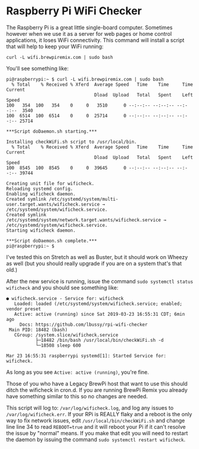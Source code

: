 # Raspberry Pi WiFi Checker

The Raspberry Pi is a great little single-board computer.  Sometimes however when we use it as a server for web pages or home control applications, it loses WiFi connectivity.  This command will install a script that will help to keep your WiFi running:

    curl -L wifi.brewpiremix.com | sudo bash

You'll see something like:

    pi@raspberrypi:~ $ curl -L wifi.brewpiremix.com | sudo bash
      % Total    % Received % Xferd  Average Speed   Time    Time     Time  Current
                                     Dload  Upload   Total   Spent    Left  Speed
    100   354  100   354    0     0   3510      0 --:--:-- --:--:-- --:--:--  3540
    100  6514  100  6514    0     0  25714      0 --:--:-- --:--:-- --:--:-- 25714
    
    ***Script doDaemon.sh starting.***
    
    Installing checkWiFi.sh script to /usr/local/bin.
      % Total    % Received % Xferd  Average Speed   Time    Time     Time  Current
                                     Dload  Upload   Total   Spent    Left  Speed
    100  8545  100  8545    0     0  39645      0 --:--:-- --:--:-- --:--:-- 39744
    
    Creating unit file for wificheck.
    Reloading systemd config.
    Enabling wificheck daemon.
    Created symlink /etc/systemd/system/multi-user.target.wants/wificheck.service → /etc/systemd/system/wificheck.service.
    Created symlink /etc/systemd/system/network.target.wants/wificheck.service → /etc/systemd/system/wificheck.service.
    Starting wificheck daemon.
    
    ***Script doDaemon.sh complete.***
    pi@raspberrypi:~ $

I've tested this on Stretch as well as Buster, but it should work on Wheezy as well (but you should really upgrade if you are on a system that's that old.)

After the new service is running, issue the command `sudo systemctl status wificheck` and you should see something like:

    ● wificheck.service - Service for: wificheck
       Loaded: loaded (/etc/systemd/system/wificheck.service; enabled; vendor preset
       Active: active (running) since Sat 2019-03-23 16:55:31 CDT; 6min ago
         Docs: https://github.com/lbussy/rpi-wifi-checker
     Main PID: 18482 (bash)
       CGroup: /system.slice/wificheck.service
               ├─18482 /bin/bash /usr/local/bin/checkWiFi.sh -d
               └─18508 sleep 600
    
    Mar 23 16:55:31 raspberrypi systemd[1]: Started Service for: wificheck.

As long as you see `Active: active (running)`, you're fine.

Those of you who have a Legacy BrewPi host that want to use this should ditch the wificheck in cron.d.  If you are running BrewPi Remix you already have something similar to this so no changes are needed.

This script will log to: `/var/log/wificheck.log`, and log any issues to `/var/log/wificheck.err`.  If your RPi is REALLY flaky and a reboot is the only way to fix network issues, edit `/usr/local/bin/checkWiFi.sh` and change line line 34 to read `REBOOT=true` and it will reboot your Pi if it can't resolve the issue by "normal" means.  If you make that edit you will need to restart the daemon by issuing the command `sudo systemctl restart wificheck`.
